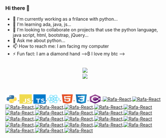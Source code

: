 ### Hi there 👋
- 🔭 I'm currently working as a frilance with python...
- 🌱 I'm learning ada, java, js...
- 👯 I'm looking to collaborate on projects that use the python language, java script, html, bootstrap, jQuery...
- 💬 Ask me about python...
- 📫 How to reach me: I am facing my computer
- ⚡ Fun fact: I am a diamond hand
-->₿ I love my btc
-->

##

<div align="center">
  <a href="https://github.com/bluekeysatellite">
  <img height="180em" src="https://github-readme-stats.vercel.app/api?username=bluekeysatellite&show_icons=true&theme=radical&include_all_commits=true&count_private=true"/><br>
  
  
 <img height="180em" src="https://github-readme-stats.vercel.app/api/top-langs/?username=bluekeysatellite&layout=compact&langs_count=7&theme=radical"/>
 <br>
</div>

##

<div style="display: inline_block"><br>
  <img align="center" alt="Rafa-Python" height="30" width="40" src="https://raw.githubusercontent.com/devicons/devicon/master/icons/python/python-original.svg">
  <img align="center" alt="Rafa-Js" height="30" width="40" src="https://raw.githubusercontent.com/devicons/devicon/master/icons/javascript/javascript-plain.svg">
  <img align="center" alt="Rafa-Ts" height="30" width="40" src="https://raw.githubusercontent.com/devicons/devicon/master/icons/typescript/typescript-plain.svg">
  <img align="center" alt="Rafa-React" height="30" width="40" src="https://raw.githubusercontent.com/devicons/devicon/master/icons/react/react-original.svg">
  <img align="center" alt="Rafa-HTML" height="30" width="40" src="https://raw.githubusercontent.com/devicons/devicon/master/icons/html5/html5-original.svg">
  <img align="center" alt="Rafa-CSS" height="30" width="40" src="https://raw.githubusercontent.com/devicons/devicon/master/icons/css3/css3-original.svg">

  <img align="center" alt="Rafa-Csharp" height="30" width="40" src="https://raw.githubusercontent.com/devicons/devicon/master/icons/csharp/csharp-original.svg">
 
   <img align="center" alt="Rafa-React" height="30" width="40" src="https://cdn.jsdelivr.net/gh/devicons/devicon/icons/blender/blender-original.svg" />
   <img align="center" alt="Rafa-React" height="30" width="40" src="https://cdn.jsdelivr.net/gh/devicons/devicon/icons/wordpress/wordpress-original.svg" />
   <img align="center" alt="Rafa-React" height="30" width="40" src="https://cdn.jsdelivr.net/gh/devicons/devicon/icons/vscode/vscode-original-wordmark.svg" />
   <img align="center" alt="Rafa-React" height="30" width="40" src="https://cdn.jsdelivr.net/gh/devicons/devicon/icons/vuejs/vuejs-original-wordmark.svg" />
   <img align="center" alt="Rafa-React" height="30" width="40"  src="https://cdn.jsdelivr.net/gh/devicons/devicon/icons/twitter/twitter-original.svg" />
   <img align="center" alt="Rafa-React" height="30" width="40" src="https://cdn.jsdelivr.net/gh/devicons/devicon/icons/slack/slack-original.svg" />
   <img align="center" alt="Rafa-React" height="30" width="40" src="https://cdn.jsdelivr.net/gh/devicons/devicon/icons/raspberrypi/raspberrypi-original.svg" />
   <img align="center" alt="Rafa-React" height="30" width="40" src="https://cdn.jsdelivr.net/gh/devicons/devicon/icons/redhat/redhat-original-wordmark.svg" />
   <img align="center" alt="Rafa-React" height="30" width="40" src="https://cdn.jsdelivr.net/gh/devicons/devicon/icons/pycharm/pycharm-original.svg" />
   <img align="center" alt="Rafa-React" height="30" width="40" src="https://cdn.jsdelivr.net/gh/devicons/devicon/icons/php/php-original.svg" />
   <img align="center" alt="Rafa-React" height="30" width="40" src="https://cdn.jsdelivr.net/gh/devicons/devicon/icons/opensuse/opensuse-original-wordmark.svg" />
   <img align="center" alt="Rafa-React" height="30" width="40" src="https://cdn.jsdelivr.net/gh/devicons/devicon/icons/nodejs/nodejs-original.svg" />
   <img align="center" alt="Rafa-React" height="30" width="40" src="https://cdn.jsdelivr.net/gh/devicons/devicon/icons/linkedin/linkedin-original.svg" />
   <img align="center" alt="Rafa-React" height="30" width="40" src="https://cdn.jsdelivr.net/gh/devicons/devicon/icons/java/java-original.svg" />
   <img align="center" alt="Rafa-React" height="30" width="40" src="https://cdn.jsdelivr.net/gh/devicons/devicon/icons/javascript/javascript-original.svg" />
    <img align="center" alt="Rafa-React" height="30" width="40" src="https://cdn.jsdelivr.net/gh/devicons/devicon/icons/illustrator/illustrator-plain.svg" />
    <img align="center" alt="Rafa-React" height="30" width="40" src="https://cdn.jsdelivr.net/gh/devicons/devicon/icons/inkscape/inkscape-original-wordmark.svg" />
    <img align="center" alt="Rafa-React" height="30" width="40"  src="https://cdn.jsdelivr.net/gh/devicons/devicon/icons/gimp/gimp-original.svg" />
    <img align="center" alt="Rafa-React" height="30" width="40" src="https://cdn.jsdelivr.net/gh/devicons/devicon/icons/git/git-original.svg" />
    <img align="center" alt="Rafa-React" height="30" width="40" src="https://cdn.jsdelivr.net/gh/devicons/devicon/icons/github/github-original.svg" />
    <img align="center" alt="Rafa-React" height="30" width="40" src="https://cdn.jsdelivr.net/gh/devicons/devicon/icons/gitlab/gitlab-original.svg" />
    <img align="center" alt="Rafa-React" height="30" width="40" src="https://cdn.jsdelivr.net/gh/devicons/devicon/icons/cplusplus/cplusplus-original.svg" />
    <img align="center" alt="Rafa-React" height="30" width="40" src="https://cdn.jsdelivr.net/gh/devicons/devicon/icons/csharp/csharp-original.svg" />
    <img align="center" alt="Rafa-React" height="30" width="40" src="https://cdn.jsdelivr.net/gh/devicons/devicon/icons/bootstrap/bootstrap-original-wordmark.svg" />
    <img align="center" alt="Rafa-React" height="30" width="40" src="https://cdn.jsdelivr.net/gh/devicons/devicon/icons/android/android-original.svg" />
          
</div>
